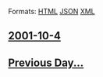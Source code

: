 
Formats: [HTML](2001/10/4/index.html)  [JSON](2001/10/4/index.json)  [XML](2001/10/4/index.xml)  

## [2001-10-4](/news/2001/10/4/index.md)

## [Previous Day...](/news/2001/10/3/index.md)

